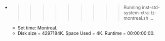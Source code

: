 * >>>>>>>>> Running inst-std-system-xtra-tz-montreal.sh ...
  * Set time: Montreal.
  * Disk size = 4297184K. Space Used = 4K. Runtime = 00:00:00:00.
